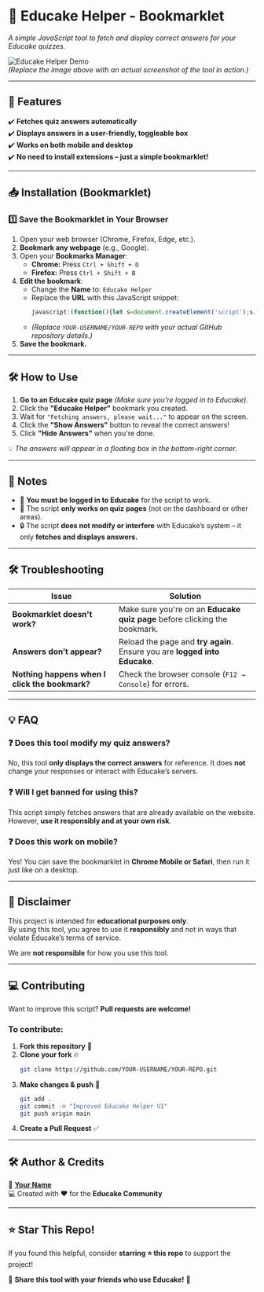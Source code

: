 # **📖 Educake Helper - Bookmarklet**
_A simple JavaScript tool to fetch and display correct answers for your Educake quizzes._

![Educake Helper Demo](https://via.placeholder.com/800x400?text=Educake+Helper+Preview)  
*(Replace the image above with an actual screenshot of the tool in action.)*

---

## **🚀 Features**
✔️ **Fetches quiz answers automatically**  
✔️ **Displays answers in a user-friendly, toggleable box**  
✔️ **Works on both mobile and desktop**  
✔️ **No need to install extensions – just a simple bookmarklet!**  

---

## **📥 Installation (Bookmarklet)**  
### **1️⃣ Save the Bookmarklet in Your Browser**
1. Open your web browser (Chrome, Firefox, Edge, etc.).
2. **Bookmark any webpage** (e.g., Google).
3. Open your **Bookmarks Manager**:
   - **Chrome:** Press `Ctrl + Shift + O`
   - **Firefox:** Press `Ctrl + Shift + B`
4. **Edit the bookmark**:
   - Change the **Name** to: `Educake Helper`
   - Replace the **URL** with this JavaScript snippet:
     ```javascript
     javascript:(function(){let s=document.createElement('script');s.src='https://raw.githubusercontent.com/Danny0408/Educake-Helper/refs/heads/main/EducakeHelper.js';document.body.appendChild(s);})(); 
     ```
   - *(Replace `YOUR-USERNAME/YOUR-REPO` with your actual GitHub repository details.)*
5. **Save the bookmark.**

---

## **🛠 How to Use**
1. **Go to an Educake quiz page** *(Make sure you’re logged in to Educake).*  
2. Click the **"Educake Helper"** bookmark you created.  
3. Wait for `"Fetching answers, please wait..."` to appear on the screen.  
4. Click the **"Show Answers"** button to reveal the correct answers!  
5. Click **"Hide Answers"** when you're done.  

💡 _The answers will appear in a floating box in the bottom-right corner._  

---

## **📝 Notes**
- 🛑 **You must be logged in to Educake** for the script to work.  
- 🎯 The script **only works on quiz pages** (not on the dashboard or other areas).  
- 🔒 The script **does not modify or interfere** with Educake’s system – it only **fetches and displays answers.**  

---

## **🛠 Troubleshooting**
| Issue | Solution |
|--------|----------|
| **Bookmarklet doesn't work?** | Make sure you're on an **Educake quiz page** before clicking the bookmark. |
| **Answers don’t appear?** | Reload the page and **try again**. Ensure you are **logged into Educake**. |
| **Nothing happens when I click the bookmark?** | Check the browser console (`F12 → Console`) for errors. |

---

## **💡 FAQ**
### ❓ Does this tool modify my quiz answers?
No, this tool **only displays the correct answers** for reference. It does **not** change your responses or interact with Educake’s servers.

### ❓ Will I get banned for using this?
This script simply fetches answers that are already available on the website. However, **use it responsibly and at your own risk**.

### ❓ Does this work on mobile?
Yes! You can save the bookmarklet in **Chrome Mobile or Safari**, then run it just like on a desktop.

---

## **📜 Disclaimer**
This project is intended for **educational purposes only**.  
By using this tool, you agree to use it **responsibly** and not in ways that violate Educake’s terms of service.  

We are **not responsible** for how you use this tool.

---

## **💻 Contributing**
Want to improve this script? **Pull requests are welcome!**  

### **To contribute:**
1. **Fork this repository** 🍴
2. **Clone your fork** 🔥  
   ```bash
   git clone https://github.com/YOUR-USERNAME/YOUR-REPO.git
   ```
3. **Make changes & push** 🚀  
   ```bash
   git add .
   git commit -m "Improved Educake Helper UI"
   git push origin main
   ```
4. **Create a Pull Request** ✅  

---

## **🛠 Author & Credits**
👤 **[Your Name](https://github.com/YOUR-USERNAME)**  
💻 Created with ❤️ for the **Educake Community**  

---

## **⭐ Star This Repo!**
If you found this helpful, consider **starring ⭐ this repo** to support the project!  

📢 **Share this tool with your friends who use Educake!** 🚀
